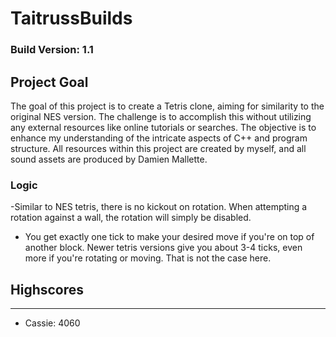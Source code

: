 # TaitrussBuilds
### Build Version: 1.1

## Project Goal
The goal of this project is to create a Tetris clone, aiming for similarity to the original NES version. The challenge is to accomplish this without utilizing any external resources like online tutorials or searches. The objective is to enhance my understanding of the intricate aspects of C++ and program structure. All resources within this project are created by myself, and all sound assets are produced by Damien Mallette.
### Logic
-Similar to NES tetris, there is no kickout on rotation. When attempting a rotation against a wall, the rotation will simply be disabled. 
- You get exactly one tick to make your desired move if you're on top of another block. Newer tetris versions give you about 3-4 ticks, even more if you're rotating or moving. That is not the case here.

## Highscores
-----------------
- Cassie: 4060
